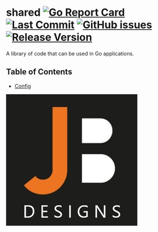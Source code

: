 # shared [![Go Report Card](https://goreportcard.com/badge/github.com/jobaldw/shared-decom?style=plastic)](https://goreportcard.com/report/github.com/jobaldw/shared-decom) [![Last Commit](https://img.shields.io/github/last-commit/jobaldw/shared?style=plastic)](https://img.shields.io/github/last-commit/jobaldw/shared) [![GitHub issues](https://img.shields.io/github/issues/jobaldw/shared?style=plastic)](https://github.com/jobaldw/shared-decom/issues) [![Release Version](https://img.shields.io/github/v/release/jobaldw/shared?style=plastic)](https://img.shields.io/github/v/release/jobaldw/shared)

A library of code that can be used in Go applications.

## Table of Contents

* [Config](https://github.com/jobaldw/shared/tree/master/config "reading in JSON configs")

![JB Designs](https://github.com/jobaldw/shared/blob/master/jb-icon.jpg)
